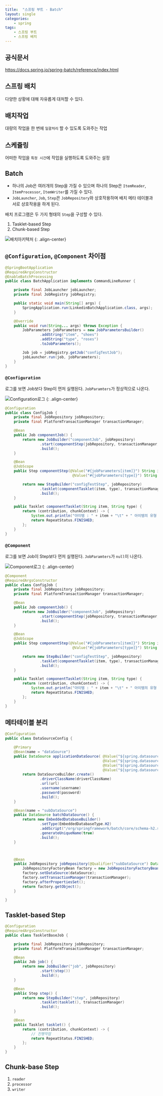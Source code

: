 ```yaml
---
title:  "스프링 부트 - Batch"
layout: single
categories:
    - spring
tags:
    - 스프링 부트
    - 스프링 배치
---
```


## 공식문서
https://docs.spring.io/spring-batch/reference/index.html

## 스프링 배치
다양한 상황에 대해 자유롭게 대처할 수 있다.

## 배치작업
대량의 작업을 한 번에 `일괄처리` 할 수 있도록 도와주는 작업

## 스케쥴링
어떠한 작업을 `특정 시간`에 작업을 실행하도록 도와주는 설정

## Batch
- 하나의 Job은 여러개의 Step을 가질 수 있으며 하나의 Step은 `ItemReader`, `ItemProcessor`, `ItemWriter`를 가질 수 있다. 
- `JobLauncher`, `Job`, `Step`은 `JobRepository`와 상호작용하며 배치 메타 테이블과 서로 상호작용을 하게 된다.

배치 프로그램은 두 가지 형태의 `Step`을 구성할 수 있다.
1. Tasklet-based Step
2. Chunk-based Step

![배치아키텍처](https://github.com/user-attachments/assets/c84c735c-9dfd-4c80-8905-a99b09a0163b)
{: .align-center}


## `@Configuration`, `@Component` 차이점

```java
@SpringBootApplication
@RequiredArgsConstructor
@EnableBatchProcessing
public class BatchApplication implements CommandLineRunner {

	private final JobLauncher jobLauncher;
	private final JobRegistry jobRegistry;

	public static void main(String[] args) {
		SpringApplication.run(LinkedinBatchApplication.class, args);
	}

	@Override
	public void run(String... args) throws Exception {
		JobParameters jobParameters = new JobParametersBuilder()
				.addString("item", "shoes")
				.addString("type", "roses")
				.toJobParameters();

		Job job = jobRegistry.getJob("configTestJob");
		jobLauncher.run(job, jobParameters);
	}
}
```

### `@Configuration`
로그를 보면 Job보다 Step이 먼저 실행된다. `JobParamters`가 정상적으로 나온다.

![Configuration로그](https://github.com/user-attachments/assets/70144908-81ef-40b8-8d52-57ac32eb728f)
{: .align-center}

```java
@Configuration
public class ConfigJob {
    private final JobRepository jobRepository;
    private final PlatformTransactionManager transactionManager;

    @Bean
    public Job componentJob() {
        return new JobBuilder("componentJob", jobRepository)
                .start(componentStep(jobRepository, transactionManager, null, null))
                .build();
    }

    @Bean
    @JobScope
    public Step componentStep(@Value("#{jobParameters[item]}") String item,
                               @Value("#{jobParameters[type]}") String type) {

        return new StepBuilder("configTestStep", jobRepository)
                .tasklet(componentTasklet(item, type), transactionManager)
                .build();
    }

    public Tasklet componentTasklet(String item, String type) {
        return (contribution, chunkContext) -> {
            System.out.println("아이템 : " + item + "\t" + " 아이템의 유형 : " + type);
            return RepeatStatus.FINISHED;
        };
    }
}
```

### `@Component`
로그를 보면 Job이 Step보다 먼저 실행된다. `JobParamters`가 `null`이 나온다.

![Component로그](https://github.com/user-attachments/assets/ad5b866d-fc30-4576-ae77-d3b167ad8bdc)
{: .align-center}

```java
@Component
@RequiredArgsConstructor
public class ConfigJob {
    private final JobRepository jobRepository;
    private final PlatformTransactionManager transactionManager;

    @Bean
    public Job componentJob() {
        return new JobBuilder("componentJob", jobRepository)
                .start(componentStep(jobRepository, transactionManager, null, null))
                .build();
    }

    @Bean
    @JobScope
    public Step componentStep(@Value("#{jobParameters[item]}") String item,
                               @Value("#{jobParameters[type]}") String type) {

        return new StepBuilder("configTestStep", jobRepository)
                .tasklet(componentTasklet(item, type), transactionManager)
                .build();
    }

    public Tasklet componentTasklet(String item, String type) {
        return (contribution, chunkContext) -> {
            System.out.println("아이템 : " + item + "\t" + " 아이템의 유형 : " + type);
            return RepeatStatus.FINISHED;
        };
    }
}
```

## 메타테이블 분리
```java
@Configuration
public class DataSourceConfig {

    @Primary
    @Bean(name = "dataSource")
    public DataSource applicationDataSource( @Value("${spring.datasource.driver-class-name}") String driverClassName,
                                             @Value("${spring.datasource.url}") String url,
                                             @Value("${spring.datasource.username}") String username,
                                             @Value("${spring.datasource.password}") String password) {
        return DataSourceBuilder.create()
                .driverClassName(driverClassName)
                .url(url)
                .username(username)
                .password(password)
                .build();
    }

    @Bean(name = "subDataSource")
    public DataSource batchDataSource() {
        return new EmbeddedDatabaseBuilder()
                .setType(EmbeddedDatabaseType.H2)
                .addScript("/org/springframework/batch/core/schema-h2.sql")
                .generateUniqueName(true)
                .build();
    }



    @Bean
    public JobRepository jobRepository(@Qualifier("subDataSource") DataSource dataSource, PlatformTransactionManager transactionManager) throws Exception {
        JobRepositoryFactoryBean factory = new JobRepositoryFactoryBean();
        factory.setDataSource(dataSource);
        factory.setTransactionManager(transactionManager);
        factory.afterPropertiesSet();
        return factory.getObject();
    }

}
```

## Tasklet-based Step
```java
@Configuration
@RequiredArgsConstructor
public class TaskletBaseJob {

    private final JobRepository jobRepository;
    private final PlatformTransactionManager transactionManager;

    @Bean
    public Job job() {
        return new JobBuilder("job", jobRepository)
                .start(step())
                .build();
    }

    @Bean
    public Step step() {
        return new StepBuilder("step", jobRepository)
                .tasklet(tasklet(), transactionManager)
                .build();
    }

    @Bean
    public Tasklet tasklet() {
        return (contribution, chunkContext) -> {
            // 진행작업
            return RepeatStatus.FINISHED;
        };
    }
}
```


## Chunk-base Step

1. `reader`
2. `processor`
3. `writer`


















